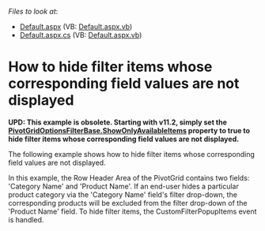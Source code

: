 <!-- default file list -->
*Files to look at*:

* [Default.aspx](./CS/ASPxPivotGrid_ShowOnlyVisibleFilterItems/Default.aspx) (VB: [Default.aspx.vb](./VB/ASPxPivotGrid_ShowOnlyVisibleFilterItems/Default.aspx.vb))
* [Default.aspx.cs](./CS/ASPxPivotGrid_ShowOnlyVisibleFilterItems/Default.aspx.cs) (VB: [Default.aspx.vb](./VB/ASPxPivotGrid_ShowOnlyVisibleFilterItems/Default.aspx.vb))
<!-- default file list end -->
# How to hide filter items whose corresponding field values are not displayed


<p><strong>UPD: This example is obsolete</strong><strong>. </strong><strong>Starting with </strong><strong>v</strong><strong>11.2,</strong><strong> </strong><strong>simpl</strong><strong>y set the </strong><a href="http://documentation.devexpress.com/#CoreLibraries/DevExpressXtraPivotGridPivotGridOptionsFilterBase_ShowOnlyAvailableItemstopic"><strong><u>PivotGridOptionsFilterBase.ShowOnlyAvailableItems</u></strong></a><strong> property to </strong><strong>true</strong><strong> </strong><strong>t</strong><strong>o hide filter items whose corresponding field values are not displayed</strong><strong>.</strong></p><p>The following example shows how to hide filter items whose corresponding field values are not displayed.</p><p>In this example, the Row Header Area of the PivotGrid contains two fields: 'Category Name' and 'Product Name'. If an end-user hides a particular product category via the 'Category Name' field's filter drop-down, the corresponding products will be excluded from the filter drop-down of the 'Product Name' field. To hide filter items, the CustomFilterPopupItems event is handled.</p><p><br />
</p>

<br/>


